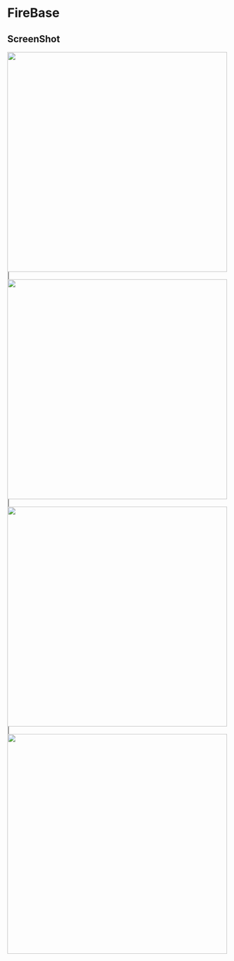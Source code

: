# FireBase

## ScreenShot

<img src = "" height="500px"/> |
<img src = "" height="500px"/> |
<img src = "" height="500px"/> |
<img src = "" height="500px"/> 